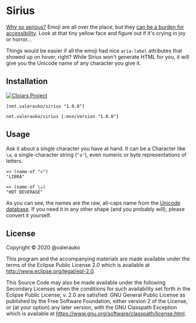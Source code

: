 # Sirius

[Why so serious?](https://www.youtube.com/watch?v=F_5dP_83O7o) Emoji are all over the place, but they [can be a burden for accessibility](https://www.ashleysheridan.co.uk/blog/Emoji+and+Accessibility#making_accessible_to_assistive_tech). Look at that tiny yellow face and figure out if it's crying in joy or horror...

Things would be easier if all the emoji had nice `aria-label` attributes that showed up on hover, right? While Sirius won't generate HTML for you, it will give you the Unicode name of any character you give it.

## Installation

[![Clojars Project](https://img.shields.io/clojars/v/net.valerauko/sirius.svg)](https://clojars.org/net.valerauko/sirius)

```
[net.valerauko/sirius "1.0.0"]
```

```
net.valerauko/sirius {:mvn/version "1.0.0"}
```

## Usage

Ask it about a single character you have at hand. It can be a Character like `\a`, a single-character string (`"a"`), even numeric or byte representations of letters.

```
=> (name-of "♎")
"LIBRA"

=> (name-of \☕)
"HOT BEVERAGE"
```

As you can see, the names are the raw, all-caps name from the [Unicode database](http://www.unicode.org/Public/UNIDATA/UnicodeData.txt). If you need it in any other shape (and you probably will), please convert it yourself.

## License

Copyright © 2020 @valerauko

This program and the accompanying materials are made available under the
terms of the Eclipse Public License 2.0 which is available at
http://www.eclipse.org/legal/epl-2.0.

This Source Code may also be made available under the following Secondary
Licenses when the conditions for such availability set forth in the Eclipse
Public License, v. 2.0 are satisfied: GNU General Public License as published by
the Free Software Foundation, either version 2 of the License, or (at your
option) any later version, with the GNU Classpath Exception which is available
at https://www.gnu.org/software/classpath/license.html.
